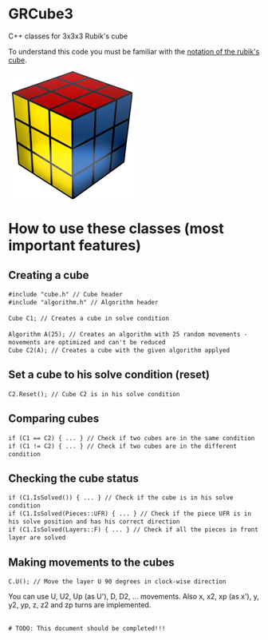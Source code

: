 # GRCube3
C++ classes for 3x3x3 Rubik's cube

To understand this code you must be familiar with the [notation of the rubik's cube](https://ruwix.com/the-rubiks-cube/notation/).

![headshot](Cube.png)

# How to use these classes (most important features)

## Creating a cube
```
#include "cube.h" // Cube header
#include "algorithm.h" // Algorithm header

Cube C1; // Creates a cube in solve condition

Algorithm A(25); // Creates an algorithm with 25 random movements - movements are optimized and can't be reduced
Cube C2(A); // Creates a cube with the given algorithm applyed
```

## Set a cube to his solve condition (reset)
```
C2.Reset(); // Cube C2 is in his solve condition
```

## Comparing cubes
```
if (C1 == C2) { ... } // Check if two cubes are in the same condition
if (C1 != C2) { ... } // Check if two cubes are in the different condition
```

## Checking the cube status
```
if (C1.IsSolved()) { ... } // Check if the cube is in his solve condition
if (C1.IsSolved(Pieces::UFR) { ... } // Check if the piece UFR is in his solve position and has his correct direction
if (C1.IsSolved(Layers::F) { ... } // Check if all the pieces in front layer are solved
```

## Making movements to the cubes
```
C.U(); // Move the layer U 90 degrees in clock-wise direction
```

You can use U, U2, Up (as U'), D, D2, ... movements. Also x, x2, xp (as x'), y, y2, yp, z, z2 and zp turns are implemented.

```

# TODO: This document should be completed!!!
